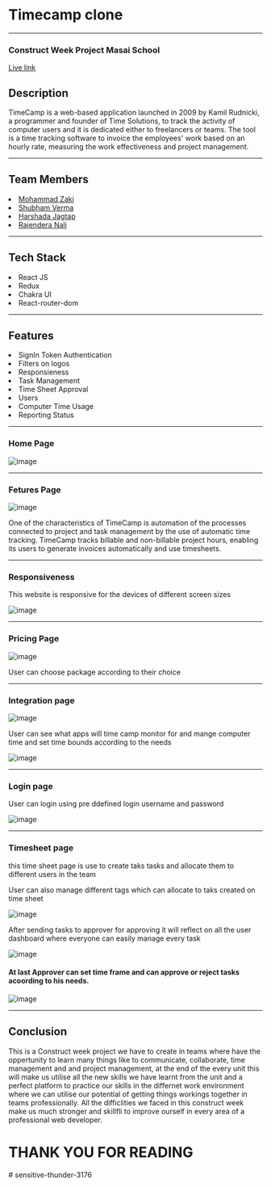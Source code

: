 <h1>Timecamp clone</h1> 
<hr>
<h3>
Construct Week Project Masai School
</h3>
<a href="https://sensitive-thunder-3176.vercel.app/">Live link</a>

<h2>Description</h2>
<p>
TimeCamp is a web-based application launched in 2009 by Kamil Rudnicki, a programmer and founder of Time Solutions, to track the activity of computer users and it is dedicated either to freelancers or teams. The tool is a time tracking software to invoice the employees' work based on an hourly rate, measuring the work effectiveness and project management.
</p>
<hr/>
<h2>Team Members</h2>


<li>
<a href="https://www.linkedin.com/in/mohammad-zaki-b48821158/">Mohammad Zaki</a>
</li>
<li>
<a href="https://www.linkedin.com/in/shubham-verma-78768a157/">Shubham Verma</a>
</li>
<li>
<a href="https://www.linkedin.com/in/harshada-jagtap-88334a192/">Harshada Jagtap</a>
</li>
<li>
<a href="https://www.linkedin.com/in/rajendra-nali-760762170/">Rajendera Nali</a>
</li>


<hr/>
<h2>Tech Stack</h2>

<li>React JS</li>
<li>Redux</li>
<li>Chakra UI</li>
<li>React-router-dom</li>

<hr/>

<h2>Features</h2>

<li>SignIn Token Authentication</li>
<li>Filters on logos</li>
<li>Responsieness</li>
<li>Task Management</li>
<li>Time Sheet Approval</li>
<li>Users</li>
<li>Computer Time Usage</li>
<li>Reporting Status</li>



<hr/>
<h3>Home Page</h3>

![image](https://user-images.githubusercontent.com/94439105/187070549-994692ab-aa7e-4f4f-b608-9460b5a7add3.png)

<hr/>
<h3>
Fetures Page
</h3>

![image](https://user-images.githubusercontent.com/94439105/187070700-bd9a0328-1dd2-44f5-a53b-5e4e60df9506.png)

<p>
One of the characteristics of TimeCamp is automation of the processes connected to project and task management by the use of automatic time tracking. TimeCamp tracks billable and non-billable project hours, enabling its users to generate invoices automatically and use timesheets.
</p>

<hr/>
<h3>Responsiveness</h3>
<p>This website is responsive for the devices of different screen sizes</p>

![image](https://user-images.githubusercontent.com/94439105/187070740-86cff3a0-47be-476d-a1c1-ffb61758a5cc.png)

<hr/>
<h3>Pricing Page</h3> 

![image](https://user-images.githubusercontent.com/94439105/187070784-90b3f5ee-1f47-45ba-9f04-63209b0199a3.png)
<p>User can choose package according to their choice</p>

<hr/>
<h3>Integration page</h3>

![image](https://user-images.githubusercontent.com/94439105/187070847-ce94f36f-82dd-4432-a028-7d64feda482d.png)

<p>User can see what apps will time camp monitor for and mange computer time and set time bounds according to the needs</p>

![image](https://user-images.githubusercontent.com/94439105/187070873-dbf9bef6-3788-4da9-a5d3-673e9a470ad9.png)

<hr/>
<h3>Login page</h3>

<p>User can login using pre ddefined login username and password</p>

![image](https://user-images.githubusercontent.com/94439105/187070899-f646db73-11c8-4523-bc17-bb93c130047d.png)

<hr/>
<h3>Timesheet page</h3>
<p>
this time sheet page is use to create taks  tasks and allocate them to different users in the team
</p>

<p>User can also manage different tags which can allocate to taks created on time sheet</p>

![image](https://user-images.githubusercontent.com/94439105/187070939-1608866d-4b8b-49bd-80c0-560fb768e391.png)

<p>After sending tasks to approver for approving 
it will reflect on all the user dashboard where everyone can easily manage every task
</p>

![image](https://user-images.githubusercontent.com/94439105/187070946-282d833d-5995-4a94-aca3-06e0f80082bf.png)

<h4>At last Approver can set time frame and can approve or reject tasks acoording to his needs.</h4>

![image](https://user-images.githubusercontent.com/94439105/187070977-eea20e4e-0595-4ab0-a33b-8cb0336e1cd8.png)

<hr/>
<h2>Conclusion</h2>
<p>
This is a Construct week project we have to create in  teams where have the oppertunity to learn many things like to communicate, collaborate, time management and and project management, at the end of the every unit this will make us utilise all the new skills we have learnt from the unit and a perfect platform to practice our skills in the differnet work environment where we can utilise our potential of getting things workings together in teams professionally. All the difficlities we faced in this construct week make us much stronger and skillfli to improve ourself in every area of a professional web developer.

</p>
<h1>THANK YOU FOR READING</h1>
# sensitive-thunder-3176
